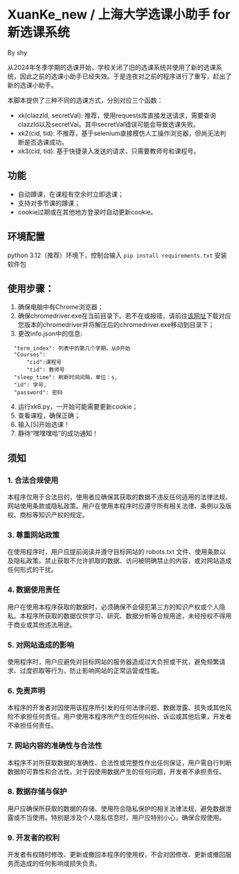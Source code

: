 # XuanKe_new / 上海大学选课小助手 for 新选课系统
By shy

从2024年冬季学期的选课开始，学校关闭了旧的选课系统并使用了新的选课系统，因此之前的选课小助手已经失效。于是连夜对之前的程序进行了重写，赶出了新的选课小助手。

本脚本提供了三种不同的选课方式，分别对应三个函数：
- xk(clazzId, secretVal): 推荐，使用requests库直接发送请求，需要查询clazzId以及secretVal。其中secretVal错误可能会导致选课失败。
- xk2(cid, tid): 不推荐，基于selenium直接模仿人工操作浏览器，但尚无法判断是否选课成功。
- xk3(cid, tid): 基于快捷录入发送的请求，只需要教师号和课程号。

## 功能
- 自动蹲课，在课程有空余时立即选课；
- 支持对多节课的蹲课；
- cookie过期或在其他地方登录时自动更新cookie。
## 环境配置
python 3.12（推荐）环境下，控制台输入
`
pip install requirements.txt
`
安装软件包
## 使用步骤：
1. 确保电脑中有Chrome浏览器；
2. 确保chromedriver.exe在当前目录下。若不在或报错，请前往[该网址](https://googlechromelabs.github.io/chrome-for-testing/#stable)下载对应您版本的chromedriver并将解压后的chromedriver.exe移动到目录下；
3. 更改info.json中的信息:
```
  "term_index": 列表中的第几个学期，从0开始
  "Courses": 
      "cid":课程号
      "tid": 教师号
  "sleep_time": 刷新时间间隔，单位：s,
  "id": 学号,
  "password": 密码
```
4. 运行xk6.py，一开始可能需要更新cookie；
5. 查看课程，确保正确；
6. 输入[5]开始选课！
7. 静待“嘿嘿嘿哈”的成功通知！

## 须知
### 1.	合法合规使用
本程序仅用于合法目的，使用者应确保其获取的数据不违反任何适用的法律法规、网站使用条款或隐私政策。用户在使用本程序时应遵守所有相关法律、条例以及版权、商标等知识产权的规定。

### 3.	尊重网站政策
在使用程序时，用户应提前阅读并遵守目标网站的 robots.txt 文件、使用条款以及隐私政策。禁止获取不允许抓取的数据、访问被明确禁止的内容，或对网站造成任何形式的干扰。

### 4.	数据使用责任
用户在使用本程序获取的数据时，必须确保不会侵犯第三方的知识产权或个人隐私。本程序所获取的数据仅供学习、研究、数据分析等合规用途，未经授权不得用于商业或其他违法用途。

### 5.	对网站造成的影响
使用程序时，用户应避免对目标网站的服务器造成过大负担或干扰，避免频繁请求、过度抓取等行为，防止影响网站的正常运营或性能。

### 6.	免责声明
本程序的开发者对因使用该程序所引发的任何法律问题、数据泄露、损失或其他风险不承担任何责任。用户使用本程序所产生的任何纠纷、诉讼或其他后果，开发者不承担任何责任。

### 7.	网站内容的准确性与合法性
本程序不对所获取数据的准确性、合法性或完整性作出任何保证，用户需自行判断数据的可靠性和合法性。对于因使用数据产生的任何问题，开发者不承担责任。

### 8.	数据存储与保护
用户应确保所获取的数据的存储、使用符合隐私保护的相关法律法规，避免数据泄露或不当使用。特别是涉及个人隐私信息时，用户应特别小心，确保合规使用。

### 9.	开发者的权利
开发者有权随时修改、更新或撤回本程序的使用权，不会对因修改、更新或撤回服务而造成的任何影响或损失负责。

